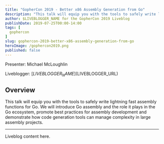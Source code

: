 ```yaml
---
title: "GopherCon 2019 - Better x86 Assembly Generation from Go"
description: "This talk will equip you with the tools to safely write lightning fast assembly functions for Go. We will introduce Go assembly and the role it plays in the Go ecosystem, promote best practices for assembly development and demonstrate how code generation tools can manage complexity in large assembly projects."
author: $LIVEBLOGGER_NAME for the GopherCon 2019 Liveblog
publishDate: 2019-07-25T00:00-14:00
tags: [
  gophercon
]
slug: gophercon-2019-better-x86-assembly-generation-from-go
heroImage: /gophercon2019.png
published: false
---
```


Presenter: Michael McLoughlin

Liveblogger: [$LIVEBLOGGER_NAME]($LIVEBLOGGER_URL)

## Overview

This talk will equip you with the tools to safely write lightning fast assembly functions for Go. We will introduce Go assembly and the role it plays in the Go ecosystem, promote best practices for assembly development and demonstrate how code generation tools can manage complexity in large assembly projects.

---

Liveblog content here.
